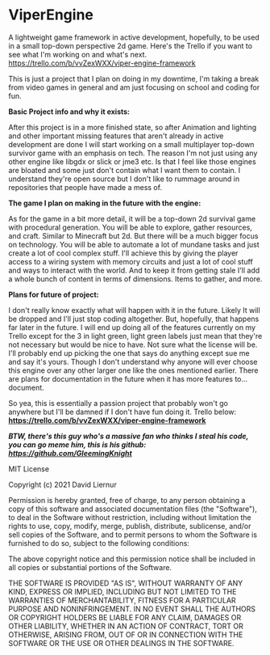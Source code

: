 # ViperEngine
A lightweight game framework in active development, hopefully, to be used in a small top-down perspective 2d game. Here's the Trello if you want to see what I'm working on and what's next. https://trello.com/b/vvZexWXX/viper-engine-framework


This is just a project that I plan on doing in my downtime, I'm taking a break from video games in general and am just focusing on school and coding for fun.

**Basic Project info and why it exists:**

After this project is in a more finished state, so after Animation and lighting and other important missing features that aren't already in active development are done I will start
working on a small multiplayer top-down survivor game with an emphasis on tech. The reason I'm not just using any other engine like libgdx or slick or jme3 etc. Is that I feel like those
engines are bloated and some just don't contain what I want them to contain. I understand they're open source but I don't like to rummage around in repositories that people have made a mess
of. 

**The game I plan on making in the future with the engine:**

As for the game in a bit more detail, it will be a top-down 2d survival game with procedural generation. You will be able to explore, gather resources, and craft. Similar to Minecraft but 2d.
But there will be a much bigger focus on technology. You will be able to automate a lot of mundane tasks and just create a lot of cool complex stuff. I'll achieve this by giving the player access to
a wiring system with memory circuits and just a lot of cool stuff and ways to interact with the world. And to keep it from getting stale I'll add a whole bunch of content in terms of dimensions.
Items to gather, and more.

**Plans for future of project:**

I don't really know exactly what will happen with it in the future. Likely It will be dropped and I'll just stop coding altogether. But, hopefully, that happens far later in the future.
I will end up doing all of the features currently on my Trello except for the 3 in light green, light green labels just mean that they're not necessary but would be nice to have.
Not sure what the license will be. I'll probably end up picking the one that says do anything except sue me and say it's yours. Though I don't understand why anyone will ever choose this
engine over any other larger one like the ones mentioned earlier. There are plans for documentation in the future when it has more features to... document.

So yea, this is essentially a passion project that probably won't go anywhere but I'll be damned if I don't have fun doing it. Trello below:
**https://trello.com/b/vvZexWXX/viper-engine-framework**


***BTW, there's this guy who's a massive fan who thinks I steal his code, you can go meme him, this is his github: https://github.com/GleemingKnight***


MIT License

Copyright (c) 2021 David Liernur

Permission is hereby granted, free of charge, to any person obtaining a copy
of this software and associated documentation files (the "Software"), to deal
in the Software without restriction, including without limitation the rights
to use, copy, modify, merge, publish, distribute, sublicense, and/or sell
copies of the Software, and to permit persons to whom the Software is
furnished to do so, subject to the following conditions:

The above copyright notice and this permission notice shall be included in all
copies or substantial portions of the Software.

THE SOFTWARE IS PROVIDED "AS IS", WITHOUT WARRANTY OF ANY KIND, EXPRESS OR
IMPLIED, INCLUDING BUT NOT LIMITED TO THE WARRANTIES OF MERCHANTABILITY,
FITNESS FOR A PARTICULAR PURPOSE AND NONINFRINGEMENT. IN NO EVENT SHALL THE
AUTHORS OR COPYRIGHT HOLDERS BE LIABLE FOR ANY CLAIM, DAMAGES OR OTHER
LIABILITY, WHETHER IN AN ACTION OF CONTRACT, TORT OR OTHERWISE, ARISING FROM,
OUT OF OR IN CONNECTION WITH THE SOFTWARE OR THE USE OR OTHER DEALINGS IN THE
SOFTWARE.

